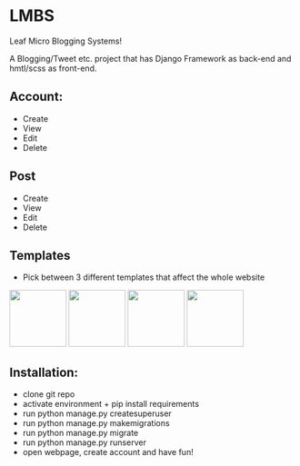 # LMBS
Leaf Micro Blogging Systems!

A Blogging/Tweet etc. project that has Django Framework as back-end and hmtl/scss as front-end.

## Account:
* Create
* View
* Edit
* Delete

## Post
* Create
* View
* Edit
* Delete

## Templates
* Pick between 3 different templates that affect the whole website

<img src="https://user-images.githubusercontent.com/89336239/176546614-7fec2f41-6aa6-41ab-8381-572d62f0594c.jpg" height="100"> <img src="https://user-images.githubusercontent.com/89336239/176546631-bd876674-3282-471c-8575-461736964787.jpg" height="100"> <img src="https://user-images.githubusercontent.com/89336239/176546645-409857b6-72e1-4e38-9d14-943ac7338ff1.jpg" height="100"> <img src="https://user-images.githubusercontent.com/89336239/177415893-22a1e383-1928-4d38-9a41-fb0f0bb5b0dd.jpg" height="100">


## Installation:
* clone git repo
* activate environment + pip install requirements
* run python manage.py createsuperuser
* run python manage.py makemigrations
* run python manage.py migrate
* run python manage.py runserver
* open webpage, create account and have fun!
